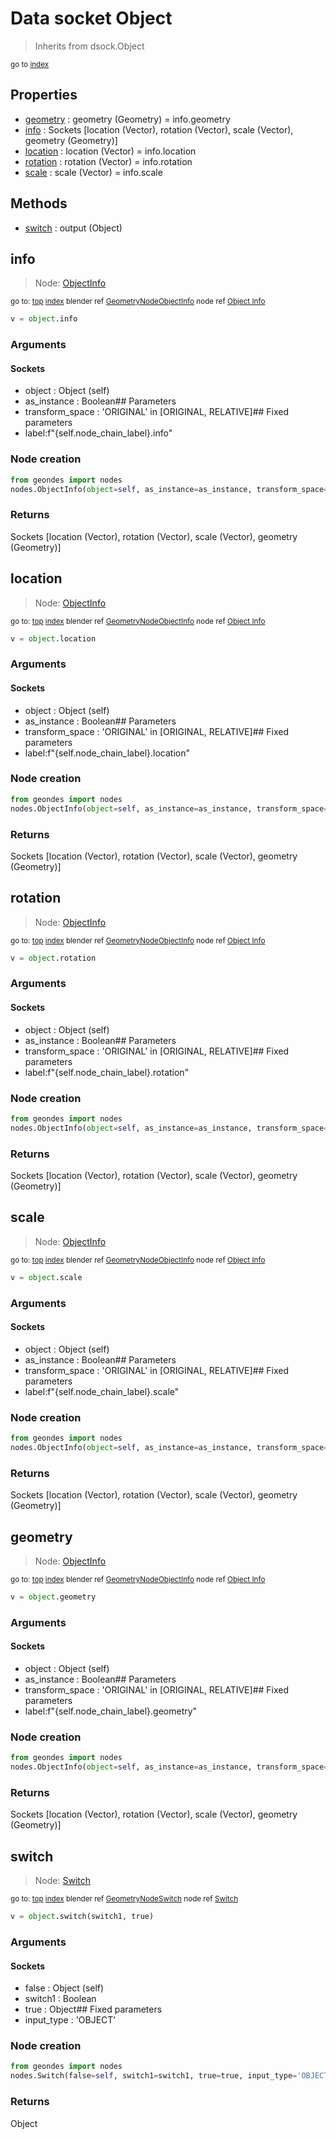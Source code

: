 
# Data socket Object

> Inherits from dsock.Object
  
<sub>go to [index](/docs/index.md)</sub>



## Properties

- [geometry](#geometry) : geometry (Geometry) = info.geometry
- [info](#info) : Sockets      [location (Vector), rotation (Vector), scale (Vector), geometry (Geometry)]
- [location](#location) : location (Vector) = info.location
- [rotation](#rotation) : rotation (Vector) = info.rotation
- [scale](#scale) : scale (Vector) = info.scale

## Methods

- [switch](#switch) : output (Object)

## info

> Node: [ObjectInfo](/docs/nodes/ObjectInfo.md)
  
<sub>go to: [top](#data-socket-object) [index](/docs/index.md)
blender ref [GeometryNodeObjectInfo](https://docs.blender.org/api/current/bpy.types.GeometryNodeObjectInfo.html)
node ref [Object Info](https://docs.blender.org/manual/en/latest/modeling/geometry_nodes/input/object_info.html) </sub>

```python
v = object.info
```

### Arguments


#### Sockets

- object : Object (self)
- as_instance : Boolean## Parameters
- transform_space : 'ORIGINAL' in [ORIGINAL, RELATIVE]## Fixed parameters
- label:f"{self.node_chain_label}.info"

### Node creation

```python
from geondes import nodes
nodes.ObjectInfo(object=self, as_instance=as_instance, transform_space=transform_space, label=f"{self.node_chain_label}.info")
```

### Returns

Sockets [location (Vector), rotation (Vector), scale (Vector), geometry (Geometry)]


## location

> Node: [ObjectInfo](/docs/nodes/ObjectInfo.md)
  
<sub>go to: [top](#data-socket-object) [index](/docs/index.md)
blender ref [GeometryNodeObjectInfo](https://docs.blender.org/api/current/bpy.types.GeometryNodeObjectInfo.html)
node ref [Object Info](https://docs.blender.org/manual/en/latest/modeling/geometry_nodes/input/object_info.html) </sub>

```python
v = object.location
```

### Arguments


#### Sockets

- object : Object (self)
- as_instance : Boolean## Parameters
- transform_space : 'ORIGINAL' in [ORIGINAL, RELATIVE]## Fixed parameters
- label:f"{self.node_chain_label}.location"

### Node creation

```python
from geondes import nodes
nodes.ObjectInfo(object=self, as_instance=as_instance, transform_space=transform_space, label=f"{self.node_chain_label}.location")
```

### Returns

Sockets [location (Vector), rotation (Vector), scale (Vector), geometry (Geometry)]


## rotation

> Node: [ObjectInfo](/docs/nodes/ObjectInfo.md)
  
<sub>go to: [top](#data-socket-object) [index](/docs/index.md)
blender ref [GeometryNodeObjectInfo](https://docs.blender.org/api/current/bpy.types.GeometryNodeObjectInfo.html)
node ref [Object Info](https://docs.blender.org/manual/en/latest/modeling/geometry_nodes/input/object_info.html) </sub>

```python
v = object.rotation
```

### Arguments


#### Sockets

- object : Object (self)
- as_instance : Boolean## Parameters
- transform_space : 'ORIGINAL' in [ORIGINAL, RELATIVE]## Fixed parameters
- label:f"{self.node_chain_label}.rotation"

### Node creation

```python
from geondes import nodes
nodes.ObjectInfo(object=self, as_instance=as_instance, transform_space=transform_space, label=f"{self.node_chain_label}.rotation")
```

### Returns

Sockets [location (Vector), rotation (Vector), scale (Vector), geometry (Geometry)]


## scale

> Node: [ObjectInfo](/docs/nodes/ObjectInfo.md)
  
<sub>go to: [top](#data-socket-object) [index](/docs/index.md)
blender ref [GeometryNodeObjectInfo](https://docs.blender.org/api/current/bpy.types.GeometryNodeObjectInfo.html)
node ref [Object Info](https://docs.blender.org/manual/en/latest/modeling/geometry_nodes/input/object_info.html) </sub>

```python
v = object.scale
```

### Arguments


#### Sockets

- object : Object (self)
- as_instance : Boolean## Parameters
- transform_space : 'ORIGINAL' in [ORIGINAL, RELATIVE]## Fixed parameters
- label:f"{self.node_chain_label}.scale"

### Node creation

```python
from geondes import nodes
nodes.ObjectInfo(object=self, as_instance=as_instance, transform_space=transform_space, label=f"{self.node_chain_label}.scale")
```

### Returns

Sockets [location (Vector), rotation (Vector), scale (Vector), geometry (Geometry)]


## geometry

> Node: [ObjectInfo](/docs/nodes/ObjectInfo.md)
  
<sub>go to: [top](#data-socket-object) [index](/docs/index.md)
blender ref [GeometryNodeObjectInfo](https://docs.blender.org/api/current/bpy.types.GeometryNodeObjectInfo.html)
node ref [Object Info](https://docs.blender.org/manual/en/latest/modeling/geometry_nodes/input/object_info.html) </sub>

```python
v = object.geometry
```

### Arguments


#### Sockets

- object : Object (self)
- as_instance : Boolean## Parameters
- transform_space : 'ORIGINAL' in [ORIGINAL, RELATIVE]## Fixed parameters
- label:f"{self.node_chain_label}.geometry"

### Node creation

```python
from geondes import nodes
nodes.ObjectInfo(object=self, as_instance=as_instance, transform_space=transform_space, label=f"{self.node_chain_label}.geometry")
```

### Returns

Sockets [location (Vector), rotation (Vector), scale (Vector), geometry (Geometry)]


## switch

> Node: [Switch](/docs/nodes/Switch.md)
  
<sub>go to: [top](#data-socket-object) [index](/docs/index.md)
blender ref [GeometryNodeSwitch](https://docs.blender.org/api/current/bpy.types.GeometryNodeSwitch.html)
node ref [Switch](https://docs.blender.org/manual/en/latest/modeling/geometry_nodes/utilities/switch.html) </sub>

```python
v = object.switch(switch1, true)
```

### Arguments


#### Sockets

- false : Object (self)
- switch1 : Boolean
- true : Object## Fixed parameters
- input_type : 'OBJECT'

### Node creation

```python
from geondes import nodes
nodes.Switch(false=self, switch1=switch1, true=true, input_type='OBJECT')
```

### Returns

Object

